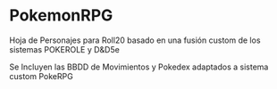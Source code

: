 # PokemonRPG
Hoja de Personajes para Roll20 basado en una fusión custom de los sistemas POKEROLE y D&D5e

Se Incluyen las BBDD de Movimientos y Pokedex adaptados a sistema custom PokeRPG
